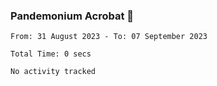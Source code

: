 ### Pandemonium Acrobat 🤸

<!--START_SECTION:waka-->

```all_time
From: 31 August 2023 - To: 07 September 2023

Total Time: 0 secs

No activity tracked
```

<!--END_SECTION:waka-->
